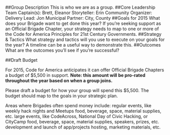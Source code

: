 ##Group Description
This is who we are as a group.
##Core Leadership Team
Captain(s): Brett, Eleanor
Storyteller: Erin
Community Organizer: 
Delivery Lead: Jon
Municipal Partner: City, County
##Goals for 2015
What does your Brigade want to get done this year? If you’re seeking support as an Official Brigade Chapter, your strategy needs to map to one or more of the Code for America Principles for 21st Century Governments.
##Strategy & Tactics
What strategy and tactics will you use to execute on your goals for the year? A timeline can be a useful way to demonstrate this.
##Outcomes
What are the outcomes you’ll see if you’re successful?
	
##Draft Budget

For 2015, Code for America anticipates it can offer Official Brigade Chapters a budget of $5,500 in support. **Note: this amount will be pro-rated throughout the year based on when a group joins.**

Please draft a budget for how your group will spend this $5,500. The budget should map to the goals in your strategic plan.
 
Areas where Brigades often spend money include:
regular events, like weekly hack nights and Meetups
food, beverage, space, material supplies, etc.
large events, like CodeAcross, National Day of Civic Hacking, or CityCamp
food, beverage, space, material supplies, speakers, prizes, etc.
development and launch of app/projects
hosting, marketing materials, etc.



